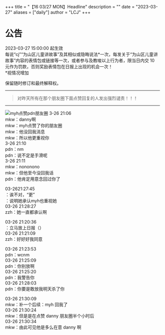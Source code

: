 +++
title = "【16 03/27 MON】Headline"
description = ""
date = "2023-03-27"
aliases = ["daily"]
author = "LCJ"
+++

# 公告
2023-03-27 15:00:00 起生效  
每说“cj”“为山区儿童讲故事”及其相似或隐晦说法*一次，每发关于“为山区儿童讲故事”内容的表情包或链接等一次，或者参与及教唆以上行为者，限当日内交 10 元作为罚款，否则奖励表情包在日报上出现的机会一次！  
*视情况增加  
  
保留随时修订和最终解释权。

---

> 对昨天所有在那个朋友圈下面点赞回复的人发出强烈谴责！！！

---

![myh点赞pdn朋友圈](https://cdn.xalaok.top/images/sbdaily/2023/03/27/myhlovepdn.jpg)
3-26 21:06  
mkw：danny啊  
mkw：myh点赞了你的朋友圈  
mkw：他没回我消息  
mkw：所以他更重视你  
3-26 21:10  
pdn：nm  
pdn：说不定是手滑呢  
3-26 21:11  
mkw：nononono  
mkw：但他至今没回我话  
pdn：他肯定用意念回过你了  

03-2621:27:45  
：诶不对，“更”  
：说明她承认myh也重视她  
03-26 21:28:27  
zzh：她一直都承认啊  
  
03-26 21:20:36  
：立马放上日报（）  
03-26 21:21:09  
zzh：好好好我同意  
  
03-26 21:23:53  
pdn：wcnm  
03-26 21:25:09  
pdn：你别放啊  
03-26 21:25:20  
pdn：我警告你  
03-26 21:28:03  
pdn：你要是敢放我明天杀了你  
  
03-26 21:30:09  
mkw：补一个后续：myh 回我了  
03-26 21:30:24  
mkw：但是是在点赞 danny 朋友圈半个小时后  
03-26 21:30:34  
mkw：由此可见他是多么在意 danny 啊
